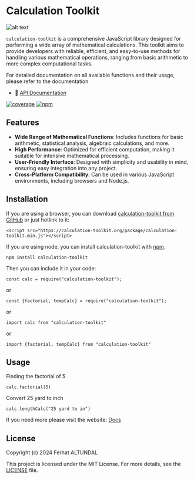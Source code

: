 # Calculation Toolkit

![alt text](https://calculation-toolkit.org/img/assets/logo.png)

`calculation-toolkit` is a comprehensive JavaScript library designed for performing a wide array of mathematical calculations. This toolkit aims to provide developers with reliable, efficient, and easy-to-use methods for handling various mathematical operations, ranging from basic arithmetic to more complex computational tasks.

For detailed documentation on all available functions and their usage, please refer to the documentation

- 📗 [API Documentation](https://calculation-toolkit.org/docs/)

[![coverage](https://coveralls.io/repos/github/ferhataltundal/calculation-toolkit/badge.svg)](https://calculation-toolkit.org/docs)
[![npm](https://badge.fury.io/js/calculation-toolkit.svg)](http://badge.fury.io/js/calculation-toolkit)

## Features

- **Wide Range of Mathematical Functions**: Includes functions for basic arithmetic, statistical analysis, algebraic calculations, and more.
- **High Performance**: Optimized for efficient computation, making it suitable for intensive mathematical processing.
- **User-Friendly Interface**: Designed with simplicity and usability in mind, ensuring easy integration into any project.
- **Cross-Platform Compatibility**: Can be used in various JavaScript environments, including browsers and Node.js.

## Installation

If you are using a browser, you can download [calculation-toolkit from GitHub](https://calculation-toolkit.org/package/calculation-toolkit.min.js) or just hotlink to it:

    <script src="https://calculation-toolkit.org/package/calculation-toolkit.min.js"></script>

If you are using node, you can install calculation-toolkit with [npm](https://npmjs.org/).

    npm install calculation-toolkit

Then you can include it in your code:

    const calc = require("calculation-toolkit");

or

    const {factorial, tempCalc} = require("calculation-toolkit");

or

    import calc from "calculation-toolkit"

or

    import {factorial, tempCalc} from "calculation-toolkit"

## Usage

Finding the factorial of 5

    calc.factorial(5)

Convert 25 yard to inch

    calc.lengthCalc("25 yard to in")

If you need more please visit the website: [Docs](https://calculation-toolkit.org/docs)

## License

Copyright (c) 2024 Ferhat ALTUNDAL

This project is licensed under the MIT License. For more details, see the [LICENSE](LICENSE) file.
